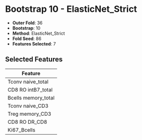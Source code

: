 # Bootstrap 10 - ElasticNet_Strict

- **Outer Fold**: 36
- **Bootstrap**: 10
- **Method**: ElasticNet_Strict
- **Fold Seed**: 86
- **Features Selected**: 7

## Selected Features

| Feature |
|---------|
| Tconv naive_total |
| CD8 RO intB7_total |
| Bcells memory_total |
| Tconv naive_CD3 |
| Treg memory_CD3 |
| CD8 RO DR_CD8 |
| Ki67_Bcells |
